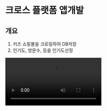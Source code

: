 # 크로스 플랫폼 앱개발


##  개요

1. 키즈 쇼핑몰을 크로링하여 DB저장
2. 인기도, 방문수, 등을 인기도선정

![demo](/imgs/react-native-demo-app.webm)

